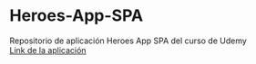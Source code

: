 # Heroes-App-SPA
Repositorio de aplicación Heroes App SPA del curso de Udemy\
[Link de la aplicación](https://heroes-app-bx134ozb4-lflozano.vercel.app/login)
